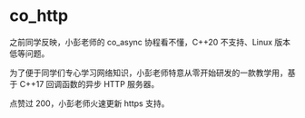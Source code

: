 # co_http

之前同学反映，小彭老师的 co_async 协程看不懂，C++20 不支持、Linux 版本低等问题。

为了便于同学们专心学习网络知识，小彭老师特意从零开始研发的一款教学用，基于 C++17 回调函数的异步 HTTP 服务器。

点赞过 200，小彭老师火速更新 https 支持。
